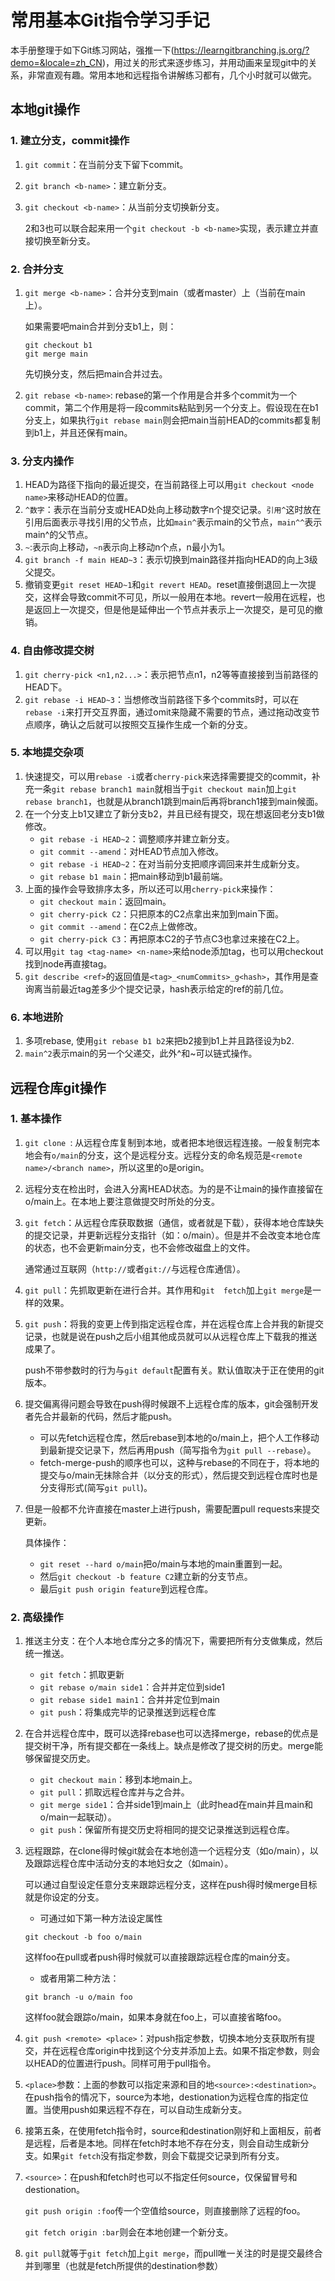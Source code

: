 # 常用基本Git指令学习手记

本手册整理于如下Git练习网站，强推一下(https://learngitbranching.js.org/?demo=&locale=zh_CN)，用过关的形式来逐步练习，并用动画来呈现git中的关系，非常直观有趣。常用本地和远程指令讲解练习都有，几个小时就可以做完。

## 本地git操作

### 1. 建立分支，commit操作

1. ```git commit```：在当前分支下留下commit。

2. ```git branch <b-name>```：建立新分支。

3. ```git checkout <b-name>```：从当前分支切换新分支。

   2和3也可以联合起来用一个```git checkout -b <b-name>```实现，表示建立并直接切换至新分支。

### 2. 合并分支

1. ```git merge <b-name>```：合并分支到main（或者master）上（当前在main上）。

   如果需要吧main合并到分支b1上，则：

   ```
   git checkout b1
   git merge main
   ```

   先切换分支，然后把main合并过去。

2. ```git rebase <b-name>```: rebase的第一个作用是合并多个commit为一个commit，第二个作用是将一段commits粘贴到另一个分支上。假设现在在b1分支上，如果执行```git rebase main```则会把main当前HEAD的commits都复制到b1上，并且还保有main。

### 3. 分支内操作

1. HEAD为路径下指向的最近提交，在当前路径上可以用```git checkout <node name>```来移动HEAD的位置。
2. ```^数字```：表示在当前分支或HEAD处向上移动数字n个提交记录。```引用^```这时放在引用后面表示寻找引用的父节点，比如```main^```表示main的父节点，```main^^```表示main^的父节点。
3. ```~```:表示向上移动，```~n```表示向上移动n个点，n最小为1。
4. ```git branch -f main HEAD~3```：表示切换到main路径并指向HEAD的向上3级父提交。
5. 撤销变更```git reset HEAD~1```和```git revert HEAD```。reset直接倒退回上一次提交，这样会导致commit不可见，所以一般用在本地。revert一般用在远程，也是返回上一次提交，但是他是延伸出一个节点并表示上一次提交，是可见的撤销。

### 4. 自由修改提交树

1. ```git cherry-pick <n1,n2...>```：表示把节点n1，n2等等直接接到当前路径的HEAD下。
2. ```git rebase -i HEAD~3```：当想修改当前路径下多个commits时，可以在```rebase -i```来打开交互界面，通过omit来隐藏不需要的节点，通过拖动改变节点顺序，确认之后就可以按照交互操作生成一个新的分支。

### 5. 本地提交杂项

1. 快速提交，可以用```rebase -i```或者```cherry-pick```来选择需要提交的commit，补充一条```git rebase branch1 main```就相当于```git checkout main```加上```git rebase branch1```，也就是从branch1跳到main后再将branch1接到main候面。
2. 在一个分支上b1又建立了新分支b2，并且已经有提交，现在想返回老分支b1做修改。
   - ```git rebase -i HEAD~2```：调整顺序并建立新分支。
   - ```git commit --amend```：对HEAD节点加入修改。
   - ```git rebase -i HEAD~2```：在对当前分支把顺序调回来并生成新分支。
   - ```git rebase b1 main```：把main移动到b1最前端。
3. 上面的操作会导致排序太多，所以还可以用```cherry-pick```来操作：
   - ```git checkout main```：返回main。
   - ```git cherry-pick C2```：只把原本的C2点拿出来加到main下面。
   - ```git commit --amend```：在C2点上做修改。
   - ```git cherry-pick C3```：再把原本C2的子节点C3也拿过来接在C2上。
4. 可以用```git tag <tag-name> <n-name>```来给node添加tag，也可以用checkout找到node再直接tag。
5. ```git describe <ref>```的返回值是```<tag>_<numCommits>_g<hash>```，其作用是查询离当前最近tag差多少个提交记录，hash表示给定的ref的前几位。

### 6. 本地进阶

1. 多项rebase, 使用```git rebase b1 b2```来把b2接到b1上并且路径设为b2.
2. ```main^2```表示main的另一个父递交，此外^和~可以链式操作。



## 远程仓库git操作

### 1. 基本操作

1. ```git clone ```: 从远程仓库复制到本地，或者把本地很远程连接。一般复制完本地会有```o/main```的分支，这个是远程分支。远程分支的命名规范是```<remote name>/<branch name>```，所以这里的o是origin。

2. 远程分支在检出时，会进入分离HEAD状态。为的是不让main的操作直接留在o/main上。在本地上要注意做提交时所处的分支。

3. ```git fetch```：从远程仓库获取数据（通信，或者就是下载），获得本地仓库缺失的提交记录，并更新远程分支指针（如：o/main）。但是并不会改变本地仓库的状态，也不会更新main分支，也不会修改磁盘上的文件。

   通常通过互联网（```http://```或者```git://```与远程仓库通信）。

4. ```git pull```：先抓取更新在进行合并。其作用和```git  fetch```加上```git merge```是一样的效果。

5. ```git push```：将我的变更上传到指定远程仓库，并在远程仓库上合并我的新提交记录，也就是说在push之后小组其他成员就可以从远程仓库上下载我的推送成果了。

   push不带参数时的行为与```git default```配置有关。默认值取决于正在使用的git版本。

6. 提交偏离得问题会导致在push得时候跟不上远程仓库的版本，git会强制开发者先合并最新的代码，然后才能push。

   - 可以先fetch远程仓库，然后rebase到本地的o/main上，把个人工作移动到最新提交记录下，然后再用push（简写指令为```git pull --rebase```）。
   - fetch-merge-push的顺序也可以，这种与rebase的不同在于，将本地的提交与o/main无抹除合并（以分支的形式），然后提交到远程仓库时也是分支得形式(简写```git pull```)。

7. 但是一般都不允许直接在master上进行push，需要配置pull requests来提交更新。

   具体操作：

   - ```git reset --hard o/main```把o/main与本地的main重置到一起。
   - 然后```git checkout -b feature C2```建立新的分支节点。
   - 最后```git push origin feature```到远程仓库。

### 2. 高级操作

1. 推送主分支：在个人本地仓库分之多的情况下，需要把所有分支做集成，然后统一推送。

   - ```git fetch```：抓取更新
   - ```git rebase o/main side1```：合并并定位到side1
   - ```git rebase side1 main1```：合并并定位到main
   - ```git push```：将集成完毕的记录推送到远程仓库

2. 在合并远程仓库中，既可以选择rebase也可以选择merge，rebase的优点是提交树干净，所有提交都在一条线上。缺点是修改了提交树的历史。merge能够保留提交历史。

   - ```git checkout main```：移到本地main上。
   - ```git pull```：抓取远程仓库并与之合并。
   - ```git merge side1```：合并side1到main上（此时head在main并且main和o/main一起联动）。
   - ```git push```：保留所有提交历史将相同的提交记录推送到远程仓库。

3. 远程跟踪，在clone得时候git就会在本地创造一个远程分支（如o/main），以及跟踪远程仓库中活动分支的本地妇女之（如main）。

   可以通过自型设定任意分支来跟踪远程分支，这样在push得时候merge目标就是你设定的分支。

   - 可通过如下第一种方法设定属性

   ```git checkout -b foo o/main```

   这样foo在pull或者push得时候就可以直接跟踪远程仓库的main分支。

   - 或者用第二种方法：

   ```git branch -u o/main foo```

   这样foo就会跟踪o/main，如果本身就在foo上，可以直接省略foo。

4. ```git push <remote> <place>```：对push指定参数，切换本地分支<place>获取所有提交，并在远程仓库origin中找到这个分支并添加上去。如果不指定参数，则会以HEAD的位置进行push。同样可用于pull指令。

5. ```<place>```参数：上面的参数可以指定来源和目的地```<source>:<destination>```。在push指令的情况下，source为本地，destionation为远程仓库的指定位置。当使用push如果远程不存在，可以自动生成新分支。

6. 接第五条，在使用fetch指令时，source和destination刚好和上面相反，前者是远程，后者是本地。同样在fetch时本地不存在分支，则会自动生成新分支。如果```git fetch```没有指定参数，则会下载提交记录到所有分支。

7. ```<source>```：在push和fetch时也可以不指定任何source，仅保留冒号和destionation。

   ```git push origin :foo```传一个空值给source，则直接删除了远程的foo。

   ```git fetch origin :bar```则会在本地创建一个新分支。

8. ```git pull```就等于```git fetch```加上```git merge```，而pull唯一关注的时是提交最终合并到哪里（也就是fetch所提供的destination参数）